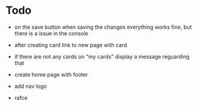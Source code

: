 # Todo

- on the save button when saving the changes everything works fine, but there is a issue in the console

- after creating card link to new page with card

- if there are not any cards on "my cards" display a message reguarding that

- create home page with footer

- add nav logo

- rafce
